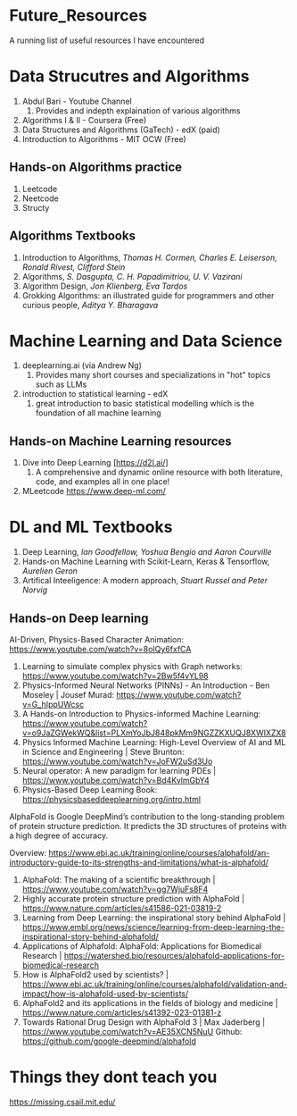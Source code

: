 # Future_Resources
A running list of useful resources I have encountered

# Data Strucutres and Algorithms
1. Abdul Bari - Youtube Channel
    1. Provides and indepth explaination of various algorithms
2. Algorithms I & II - Coursera (Free)
3. Data Structures and Algorithms (GaTech) - edX (paid)
4. Introduction to Algorithms - MIT OCW (Free)

## Hands-on Algorithms practice
1. Leetcode
2. Neetcode
3. Structy

## Algorithms Textbooks
1. Introduction to Algorithms, *Thomas H. Cormen, Charles E. Leiserson, Ronald Rivest, Clifford Stein*
2. Algorithms, *S. Dasgupta, C. H. Papadimitriou, U. V. Vazirani*
3. Algorithm Design, *Jon Klienberg, Eva Tardos*
4. Grokking Algorithms: an illustrated guide for programmers and other curious people, *Aditya Y. Bharagava*

# Machine Learning and Data Science
1. deeplearning.ai (via Andrew Ng)
    1. Provides many short courses and specializations in "hot" topics such as LLMs
2. introduction to statistical learning - edX
    1. great introduction to basic statistical modelling which is the foundation of all machine learning

## Hands-on Machine Learning resources
1. Dive into Deep Learning [https://d2l.ai/]
    1. A comprehensive and dynamic online resource with both literature, code, and examples all in one place!
2. MLeetcode https://www.deep-ml.com/
  
# DL and ML Textbooks
1. Deep Learning, *Ian Goodfellow, Yoshua Bengio and Aaron Courville*
2. Hands-on Machine Learning with Scikit-Learn, Keras & Tensorflow, *Aurelien Geron*
3. Artifical Inteeligence: A modern approach, *Stuart Russel and Peter Norvig*

## Hands-on Deep learning

AI-Driven, Physics-Based Character Animation: https://www.youtube.com/watch?v=8oIQy6fxfCA 

1. Learning to simulate complex physics with Graph networks: https://www.youtube.com/watch?v=2Bw5f4vYL98 
2. Physics-Informed Neural Networks (PINNs) - An Introduction - Ben Moseley | Jousef Murad: https://www.youtube.com/watch?v=G_hIppUWcsc 
3. A Hands-on Introduction to Physics-informed Machine Learning: https://www.youtube.com/watch?v=o9JaZGWekWQ&list=PLXmYoJbJ848pkMm9NGZZKXUQJ8XWIXZX8 
4. Physics Informed Machine Learning: High-Level Overview of AI and ML in Science and Engineering | Steve Brunton:  https://www.youtube.com/watch?v=JoFW2uSd3Uo 
5. Neural operator: A new paradigm for learning PDEs | https://www.youtube.com/watch?v=Bd4KvlmGbY4  
6. Physics-Based Deep Learning Book: https://physicsbaseddeeplearning.org/intro.html

AlphaFold is Google DeepMind’s contribution to the long-standing problem of protein structure prediction. It predicts the 3D structures of proteins with a high degree of accuracy.

Overview: https://www.ebi.ac.uk/training/online/courses/alphafold/an-introductory-guide-to-its-strengths-and-limitations/what-is-alphafold/ 
1. AlphaFold: The making of a scientific breakthrough | https://www.youtube.com/watch?v=gg7WjuFs8F4 
2. Highly accurate protein structure prediction with AlphaFold | https://www.nature.com/articles/s41586-021-03819-2 
3. Learning from Deep Learning: the inspirational story behind AlphaFold | https://www.embl.org/news/science/learning-from-deep-learning-the-inspirational-story-behind-alphafold/ 
4. Applications of Alphafold: AlphaFold: Applications for Biomedical Research | https://watershed.bio/resources/alphafold-applications-for-biomedical-research  
5. How is AlphaFold2 used by scientists? | https://www.ebi.ac.uk/training/online/courses/alphafold/validation-and-impact/how-is-alphafold-used-by-scientists/  
6. AlphaFold2 and its applications in the fields of biology and medicine | https://www.nature.com/articles/s41392-023-01381-z  
7. Towards Rational Drug Design with AlphaFold 3 | Max Jaderberg | https://www.youtube.com/watch?v=AE35XCN5NuU 
Github: https://github.com/google-deepmind/alphafold 


# Things they dont teach you 

https://missing.csail.mit.edu/
